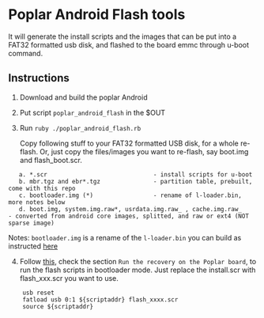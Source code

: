 # Poplar Android Flash tools

It will generate the install scripts and the images that can be put into a FAT32 formatted usb disk, and flashed to the board emmc through u-boot command.

## Instructions

1. Download and build the poplar Android

2. Put script `poplar_android_flash` in the $OUT

3. Run `ruby ./poplar_android_flash.rb`

   Copy following stuff to your FAT32 formatted USB disk, for a whole re-flash. Or, just copy the files/images you want to re-flash, say boot.img and flash_boot.scr.

```
   a. *.scr                              - install scripts for u-boot 
   b. mbr.tgz and ebr*.tgz               - partition table, prebuilt, come with this repo  
   c. bootloader.img (*)                 - rename of l-loader.bin, more notes below
   d. boot.img, system.img.raw*, usrdata.img.raw_ , cache.img.raw_    - converted from android core images, splitted, and raw or ext4 (NOT sparse image)
```
   Notes: `bootloader.img` is a rename of the `l-loader.bin` you can build as instructed [here](https://github.com/Linaro/poplar-tools/blob/latest/build_instructions.md)

4. Follow [this](https://github.com/Linaro/poplar-tools/blob/latest/build_instructions.md), check the section `Run the recovery on the Poplar board`, to run the flash scripts in bootloader mode. Just replace the install.scr with flash_xxx.scr you want to use.

```
    usb reset
    fatload usb 0:1 ${scriptaddr} flash_xxxx.scr
    source ${scriptaddr}
```

